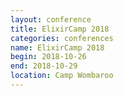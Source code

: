 ```yaml
---
layout: conference
title: ElixirCamp 2018
categories: conferences
name: ElixirCamp 2018
begin: 2018-10-26
end: 2018-10-29
location: Camp Wombaroo
---
```

